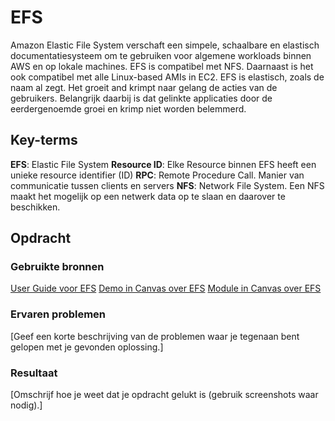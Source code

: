 # EFS
Amazon Elastic File System verschaft een simpele, schaalbare en elastisch documentatiesysteem om te gebruiken voor algemene workloads binnen AWS en op lokale machines. EFS is compatibel met NFS. Daarnaast is het ook compatibel met alle Linux-based AMIs in EC2. EFS is elastisch, zoals de naam al zegt. Het groeit and krimpt naar gelang de acties van de gebruikers. Belangrijk daarbij is dat gelinkte applicaties door de eerdergenoemde groei en krimp niet worden belemmerd. 

## Key-terms
**EFS**: Elastic File System
**Resource ID**: Elke Resource binnen EFS heeft een unieke resource identifier (ID)
**RPC**: Remote Procedure Call. Manier van communicatie tussen clients en servers
**NFS**: Network File System. Een NFS maakt het mogelijk op een netwerk data op te slaan en daarover te beschikken. 

## Opdracht
### Gebruikte bronnen
[User Guide voor EFS](https://docs.aws.amazon.com/efs/latest/ug/whatisefs.html)
[Demo in Canvas over EFS](https://awsrestart.instructure.com/courses/1943/pages/elastic-file-system-efs-demonstration?module_item_id=1270885)
[Module in Canvas over EFS](https://awsrestart.vitalsource.com/reader/books/W10D4035V3/pageid/3)
### Ervaren problemen
[Geef een korte beschrijving van de problemen waar je tegenaan bent gelopen met je gevonden oplossing.]

### Resultaat
[Omschrijf hoe je weet dat je opdracht gelukt is (gebruik screenshots waar nodig).]
